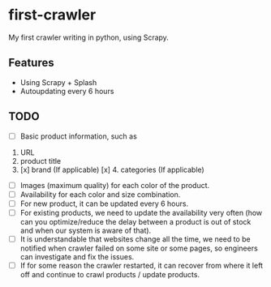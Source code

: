 # first-crawler
My first crawler writing in python, using Scrapy.

## Features
+ Using Scrapy + Splash
+ Autoupdating every 6 hours

## TODO
- [ ] Basic product information, such as
1. URL
2. product title
3. [x] brand (If applicable)
[x] 4. categories (If applicable)
- [ ] Images (maximum quality) for each color of the product.
- [ ] Availability for each color and size combination.
- [ ] For new product, it can be updated every 6 hours.
- [ ] For existing products, we need to update the availability very often (how can you optimize/reduce the delay between a product is out of stock and when our system is aware of that).
- [ ] It is understandable that websites change all the time, we need to be notified when crawler failed on some site or some pages, so engineers can investigate and fix the issues.
- [ ] If for some reason the crawler restarted, it can recover from where it left off and continue to crawl products / update products.
